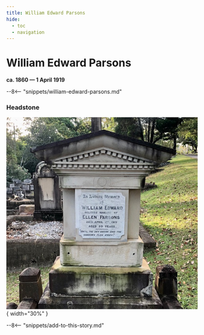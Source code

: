 ```yaml
---
title: William Edward Parsons
hide:
  - toc
  - navigation
---
```


# William Edward Parsons

**ca. 1860 — 1 April 1919**

--8<-- "snippets/william-edward-parsons.md"

### Headstone 

![William Edward Parsons headstone](../assets/william-edward-parsons-headstone.jpg){ width="30%" }

--8<-- "snippets/add-to-this-story.md"